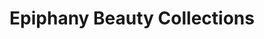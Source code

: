 ---
title: "Epiphany Beauty Collections"
url: /milwaukee/epiphany-beauty-collections/
shop: hairdresser
---